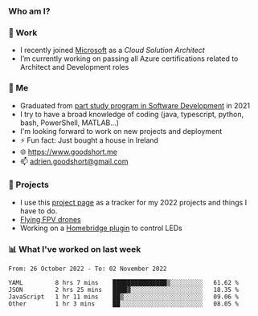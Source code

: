 ### Who am I?

<!--
**goodshort/goodshort** is a ✨ _special_ ✨ repository because its `README.md` (this file) appears on your GitHub profile.
-->
### 💼 Work
- I recently joined [Microsoft](https://www.microsoft.com/) as a _Cloud Solution Architect_
- I’m currently working on passing all Azure certifications related to Architect and Development roles

### 🌱 Me
- Graduated from [part study program in Software Development](https://www.goodshort.me/who-am-i/studies#higher-diploma-in-software-development) in 2021
- I try to have a broad knowledge of coding (java, typescript, python, bash, PowerShell, MATLAB...)
- I'm looking forward to work on new projects and deployment
- ⚡ Fun fact: Just bought a house in Ireland
- 🌐 https://www.goodshort.me
- 📫 adrien.goodshort@gmail.com

### 🚧 Projects

- I use this [project page](https://github.com/users/goodshort/projects/2) as a tracker for my 2022 projects and things I have to do.
- [Flying FPV drones](https://www.youtube.com/watch?v=PdOF5c4RF18&list=PLhU-As_kQhM6L6iwidza6sSdfxEybA7VZ)
- Working on a [Homebridge plugin](https://github.com/goodshort/homebridge-wled-preset) to control LEDs

### 📊 What I've worked on last week

<!--START_SECTION:waka-->

```text
From: 26 October 2022 - To: 02 November 2022

YAML         8 hrs 7 mins    ███████████████▒░░░░░░░░░   61.62 %
JSON         2 hrs 25 mins   ████▓░░░░░░░░░░░░░░░░░░░░   18.35 %
JavaScript   1 hr 11 mins    ██▒░░░░░░░░░░░░░░░░░░░░░░   09.06 %
Other        1 hr 3 mins     ██░░░░░░░░░░░░░░░░░░░░░░░   08.05 %
```

<!--END_SECTION:waka-->
